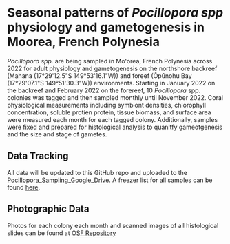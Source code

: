 # Seasonal patterns of _Pocillopora spp_ physiology and gametogenesis in Moorea, French Polynesia

*Pocillopora spp.* are being sampled in Mo'orea, French Polynesia across 2022 for adult physiology and gametogenesis on the northshore backreef (Mahana (17°29'12.5"S 149°53'16.1"W)) and foreef (Ōpūnohu Bay (17°29'07.1"S 149°51'30.3"W)) environments. Starting in January 2022 on the backreef and February 2022 on the forereef, 10 *Pocillopora* spp. colonies was tagged and then sampled monthly until November 2022. Coral physiological measurements including symbiont densities, chlorophyll concentration, soluble protien protein, tissue biomass, and surface area were measured each month for each tagged colony. Additionally, samples were fixed and prepared for histological analysis to quanitfy gameotgenesis and the size and stage of gametes. 

## Data Tracking
All data will be updated to this GitHub repo and uploaded to the [Pocillopora_Sampling_Google_Drive](https://drive.google.com/drive/u/0/folders/1w3KdwBZaaAFh8UdbOXM3KZCofldOC53i). A freezer list for all samples can be found [here](https://docs.google.com/spreadsheets/d/1nDgpn11vObWHyRcG5Qb2NstzV8tTP647Pb6OeyUiF-0/edit#gid=512468433).

## Photographic Data
Photos for each colony each month and scanned images of all histological slides can be found at [OSF Repository](https://osf.io/watfx/)
